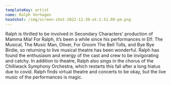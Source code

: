 ```yaml
---
templateKey: artist
name: Ralph Verhagen
headshot: /img/screen-shot-2022-12-30-at-2.51.09-pm.png
---
```

Ralph is thrilled to be involved in Secondary Characters' production of Mamma Mia! For Ralph, it’s been a while since his performances in Elf: The Musical, The Music Man, Oliver, For Groom The Bell Tolls, and Bye Bye Birdie, so returning to live musical theatre has been wonderful. Ralph has found the enthusiasm and energy of the cast and crew to be invigorating and catchy. In addition to theatre, Ralph also sings in the chorus of the Chilliwack Symphony Orchestra, which restarts this fall after a long hiatus due to covid. Ralph finds virtual theatre and concerts to be okay, but the live music of the performances is magic.